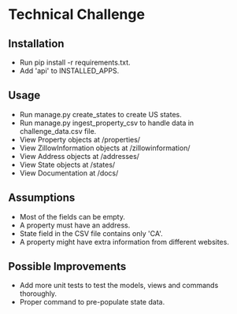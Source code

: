 # Technical Challenge

## Installation

- Run pip install -r requirements.txt.
- Add 'api' to INSTALLED_APPS.

## Usage

- Run manage.py create_states to create US states.
- Run manage.py ingest_property_csv to handle data in challenge_data.csv file.
- View Property objects at /properties/
- View ZillowInformation objects at /zillowinformation/
- View Address objects at /addresses/
- View State objects at /states/
- View Documentation at /docs/


## Assumptions

- Most of the fields can be empty.
- A property must have an address.
- State field in the CSV file contains only 'CA'.
- A property might have extra information from different websites.

## Possible Improvements

- Add more unit tests to test the models, views and commands thoroughly.
- Proper command to pre-populate state data.
